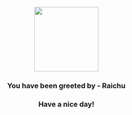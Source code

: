 <p align="center">
    <img src="https://raw.githubusercontent.com/PokeAPI/sprites/master/sprites/pokemon/26.png" width="150" height="150">
</p>
<h3 align="center">You have been greeted by - <b>Raichu</b></h3>
<h3 align="center">Have a nice day!</h3>
